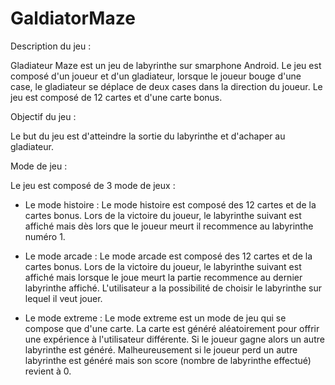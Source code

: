# GaldiatorMaze

Description du jeu : 

Gladiateur Maze est un jeu de labyrinthe sur smarphone Android.
Le jeu est composé d'un joueur et d'un gladiateur, lorsque le joueur bouge d'une case, le gladiateur se déplace de deux cases dans la direction du joueur. 
Le jeu est composé de 12 cartes et d'une carte bonus. 

Objectif du jeu : 

Le but du jeu est d'atteindre la sortie du labyrinthe et d'achaper au gladiateur. 

Mode de jeu : 

Le jeu est composé de 3 mode de jeux : 
  - Le mode histoire : Le mode histoire est composé des 12 cartes et de la cartes bonus. Lors de la victoire du joueur, le labyrinthe suivant est affiché mais dès lors que le joueur meurt il recommence au labyrinthe numéro 1. 
  
  - Le mode arcade : Le mode arcade est composé des 12 cartes et de la cartes bonus. Lors de la victoire du joueur, le labyrinthe suivant est affiché mais lorsque le joue meurt la partie recommence au dernier labyrinthe affiché. L'utilisateur a la possibilité de choisir le labyrinthe sur lequel il veut jouer. 
  
  - Le mode extreme : Le mode extreme est un mode de jeu qui se compose que d'une carte. La carte est généré aléatoirement pour offrir une expérience à l'utilisateur différente. Si le joueur gagne alors un autre labyrinthe est généré. Malheureusement si le joueur perd un autre labyrinthe est généré mais son score (nombre de labyrinthe effectué) revient à 0. 
  
